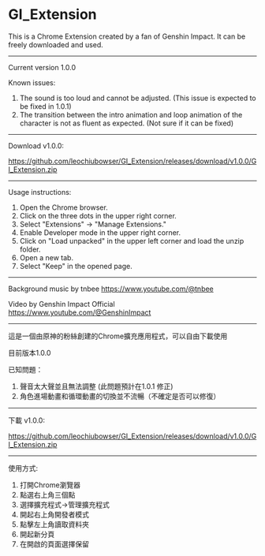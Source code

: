 # GI_Extension


This is a Chrome Extension created by a fan of Genshin Impact. It can be freely downloaded and used.

---------------------

Current version 1.0.0

Known issues:
1. The sound is too loud and cannot be adjusted. (This issue is expected to be fixed in 1.0.1)
2. The transition between the intro animation and loop animation of the character is not as fluent as expected. (Not sure if it can be fixed)

-------------

Download v1.0.0:

https://github.com/leochiubowser/GI_Extension/releases/download/v1.0.0/GI_Extension.zip

-------------

Usage instructions:
1. Open the Chrome browser.
2. Click on the three dots in the upper right corner.
3. Select "Extensions" -> "Manage Extensions."
4. Enable Developer mode in the upper right corner.
5. Click on "Load unpacked" in the upper left corner and load the unzip folder.
6. Open a new tab.
7. Select "Keep" in the opened page.

------------

Background music by tnbee https://www.youtube.com/@tnbee

Video by Genshin Impact Official https://www.youtube.com/@GenshinImpact

-------------

這是一個由原神的粉絲創建的Chrome擴充應用程式，可以自由下載使用

目前版本1.0.0

已知問題：
1. 聲音太大聲並且無法調整 (此問題預計在1.0.1 修正)
2. 角色進場動畫和循環動畫的切換並不流暢（不確定是否可以修復）

-------------

下載 v1.0.0:

https://github.com/leochiubowser/GI_Extension/releases/download/v1.0.0/GI_Extension.zip

-------------

使用方式:
1. 打開Chrome瀏覽器
2. 點選右上角三個點
3. 選擇擴充程式->管理擴充程式
4. 開起右上角開發者模式
5. 點擊左上角讀取資料夾
6. 開起新分頁
7. 在開啟的頁面選擇保留
